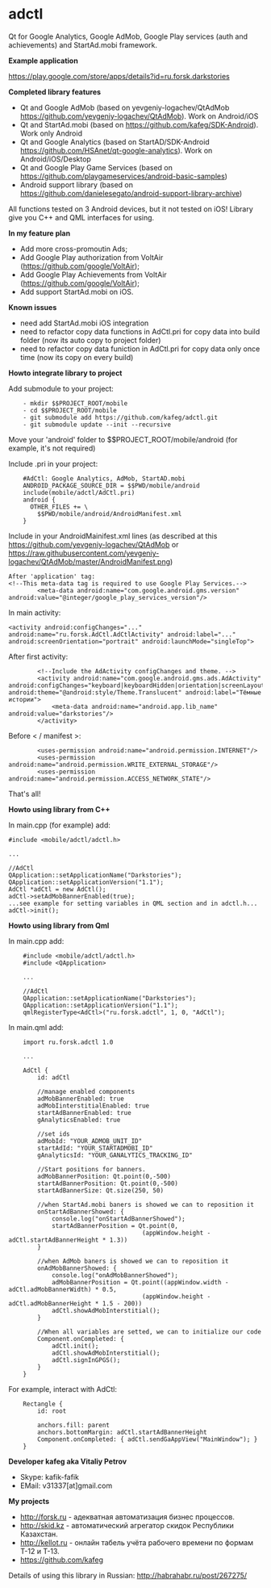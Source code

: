 # adctl
Qt for Google Analytics, Google AdMob, Google Play services (auth and achievements) and StartAd.mobi framework.

**Example application**

https://play.google.com/store/apps/details?id=ru.forsk.darkstories

**Completed library features**
- Qt and Google AdMob (based on yevgeniy-logachev/QtAdMob https://github.com/yevgeniy-logachev/QtAdMob). Work on Android/iOS
- Qt and StartAd.mobi (based on https://github.com/kafeg/SDK-Android). Work only Android
- Qt and Google Analytics (based on StartAD/SDK-Android https://github.com/HSAnet/qt-google-analytics). Work on Android/iOS/Desktop
- Qt and Google Play Game Services (based on https://github.com/playgameservices/android-basic-samples)
- Android support library (based on https://github.com/danielesegato/android-support-library-archive)

All functions tested on 3 Android devices, but it not tested on iOS! Library give you C++ and QML interfaces for using.

**In my feature plan**
- Add more cross-promoutin Ads;
- Add Google Play authorization from VoltAir (https://github.com/google/VoltAir);
- Add Google Play Achievements from VoltAir (https://github.com/google/VoltAir);
- Add support StartAd.mobi on iOS.

**Known issues**
- need add StartAd.mobi iOS integration
- need to refactor copy data functions in AdCtl.pri for copy data into build folder (now its auto copy to project folder)
- need to refactor copy data funiction in AdCtl.pri for copy data only once time (now its copy on every build)

**Howto integrate library to project**

Add submodule to your project:
```
    - mkdir $$PROJECT_ROOT/mobile
    - cd $$PROJECT_ROOT/mobile
    - git submodule add https://github.com/kafeg/adctl.git
    - git submodule update --init --recursive
```

Move your 'android' folder to $$PROJECT_ROOT/mobile/android (for example, it's not required)

Include .pri in your project:

```
    #AdCtl: Google Analytics, AdMob, StartAD.mobi
    ANDROID_PACKAGE_SOURCE_DIR = $$PWD/mobile/android
    include(mobile/adctl/AdCtl.pri)
    android {
      OTHER_FILES += \
        $$PWD/mobile/android/AndroidManifest.xml
    }
```

Include in your AndroidMainifest.xml lines (as described at this https://github.com/yevgeniy-logachev/QtAdMob or https://raw.githubusercontent.com/yevgeniy-logachev/QtAdMob/master/AndroidManifest.png)
```
After 'application' tag:
<!--This meta-data tag is required to use Google Play Services.-->
        <meta-data android:name="com.google.android.gms.version" android:value="@integer/google_play_services_version"/>
```
In main activity:
```
<activity android:configChanges="..." android:name="ru.forsk.AdCtl.AdCtlActivity" android:label="..." android:screenOrientation="portrait" android:launchMode="singleTop">
```
After first activity:
```
        <!--Include the AdActivity configChanges and theme. -->
        <activity android:name="com.google.android.gms.ads.AdActivity" android:configChanges="keyboard|keyboardHidden|orientation|screenLayout|uiMode|screenSize|smallestScreenSize" android:theme="@android:style/Theme.Translucent" android:label="Тёмные истории">
            <meta-data android:name="android.app.lib_name" android:value="darkstories"/>
        </activity>
```
Before < / manifest >:
```
        <uses-permission android:name="android.permission.INTERNET"/>
        <uses-permission android:name="android.permission.WRITE_EXTERNAL_STORAGE"/>
        <uses-permission android:name="android.permission.ACCESS_NETWORK_STATE"/>
```
That's all!

**Howto using library from C++**

In main.cpp (for example) add:
```
#include <mobile/adctl/adctl.h>

...

//AdCtl
QApplication::setApplicationName("Darkstories");
QApplication::setApplicationVersion("1.1");
AdCtl *adCtl = new AdCtl();
adCtl->setAdMobBannerEnabled(true);
...see example for setting variables in QML section and in adctl.h...
adCtl->init();
```
**Howto using library from Qml**

In main.cpp add:
```
    #include <mobile/adctl/adctl.h>
    #include <QApplication>
    
    ...
    
    //AdCtl
    QApplication::setApplicationName("Darkstories");
    QApplication::setApplicationVersion("1.1");
    qmlRegisterType<AdCtl>("ru.forsk.adctl", 1, 0, "AdCtl");
```
In main.qml add:
```
    import ru.forsk.adctl 1.0

    ...

    AdCtl {
        id: adCtl
    
        //manage enabled components
        adMobBannerEnabled: true
        adMobIinterstitialEnabled: true
        startAdBannerEnabled: true
        gAnalyticsEnabled: true
    
        //set ids
        adMobId: "YOUR_ADMOB_UNIT_ID"
        startAdId: "YOUR_STARTADMOBI_ID"
        gAnalyticsId: "YOUR_GANALYTICS_TRACKING_ID"
    
        //Start positions for banners.
        adMobBannerPosition: Qt.point(0,-500)
        startAdBannerPosition: Qt.point(0,-500)
        startAdBannerSize: Qt.size(250, 50)
    
        //when StartAd.mobi baners is showed we can to reposition it
        onStartAdBannerShowed: {
            console.log("onStartAdBannerShowed");
            startAdBannerPosition = Qt.point(0,
                                     (appWindow.height - adCtl.startAdBannerHeight * 1.3))
        }
    
        //when AdMob baners is showed we can to reposition it
        onAdMobBannerShowed: {
            console.log("onAdMobBannerShowed");
            adMobBannerPosition = Qt.point((appWindow.width - adCtl.adMobBannerWidth) * 0.5,
                                     (appWindow.height - adCtl.adMobBannerHeight * 1.5 - 200))
            adCtl.showAdMobInterstitial();
        }
    
        //When all variables are setted, we can to initialize our code
        Component.onCompleted: {
            adCtl.init();
            adCtl.showAdMobInterstitial();
            adCtl.signInGPGS();
        }
    }
```
For example, interact with AdCtl:
```
    Rectangle {
        id: root
    
        anchors.fill: parent
        anchors.bottomMargin: adCtl.startAdBannerHeight
        Component.onCompleted: { adCtl.sendGaAppView("MainWindow"); }
    }
```

**Developer kafeg aka Vitaliy Petrov**
- Skype: kafik-fafik
- EMail: v31337[at]gmail.com

**My projects**
- http://forsk.ru - адекватная автоматизация бизнес процессов.
- http://skid.kz - автоматический агрегатор скидок Республики Казахстан.
- http://kellot.ru - онлайн табель учёта рабочего времени по формам Т-12 и Т-13.
- https://github.com/kafeg

Details of using this library in Russian: http://habrahabr.ru/post/267275/
